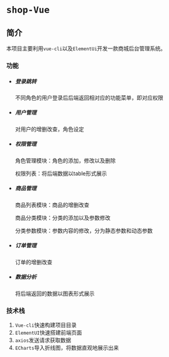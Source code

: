 # `shop-Vue`

## 简介
本项目主要利用`vue-cli`以及`ElementUi`开发一款商城后台管理系统。

### 功能
- ##### 登录跳转

  不同角色的用户登录后后端返回相对应的功能菜单，即对应权限

- ##### 用户管理

  对用户的增删改查，角色设定

- ##### 权限管理

  角色管理模块：角色的添加，修改以及删除

  权限列表：将后端数据以table形式展示

- ##### 商品管理

  商品列表模块：商品的增删改查

  商品分类模块：分类的添加以及参数修改

  分类参数模块：参数内容的修改，分为静态参数和动态参数

- ##### 订单管理

  订单的增删改查

- ##### 数据分析

  将后端返回的数据以图表形式展示

### 技术栈

1. `Vue-cli`快速构建项目目录
2. `ElementUI`快速搭建前端页面
3. `axios`发送请求获取数据
4. `ECharts`导入折线图，将数据直观地展示出来